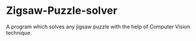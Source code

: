 # Zigsaw-Puzzle-solver
A program which solves any jigsaw puzzle with the help of Computer Vision technique.
